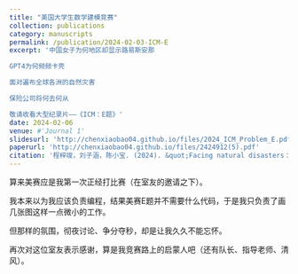 ```yaml
---
title: "美国大学生数学建模竞赛"
collection: publications
category: manuscripts
permalink: /publication/2024-02-03-ICM-E
excerpt: '中国女子为何地区却显示路易斯安那

GPT4为何频频卡壳

面对遍布全球各洲的自然灾害

保险公司将何去何从

敬请收看大型纪录片——《ICM：E题》'
date: 2024-02-06
venue: #'Journal 1'
slidesurl: 'http://chenxiaobao04.github.io/files/2024_ICM_Problem_E.pdf'
paperurl: 'http://chenxiaobao04.github.io/files/2424912(5).pdf'
citation: '程梓竣，刘子涵，陈小宝. (2024). &quot;Facing natural disasters：Forecast and Evaluation.&quot'
---
```


算来美赛应是我第一次正经打比赛（在室友的邀请之下）。

我本来以为我应该负责编程，结果美赛E题并不需要什么代码，于是我只负责了画几张图这样一点微小的工作。

但那样的氛围，彻夜讨论、争分夺秒，却是让我久久不能忘怀。

再次对这位室友表示感谢，算是我竞赛路上的启蒙人吧（还有队长、指导老师、清风）。
